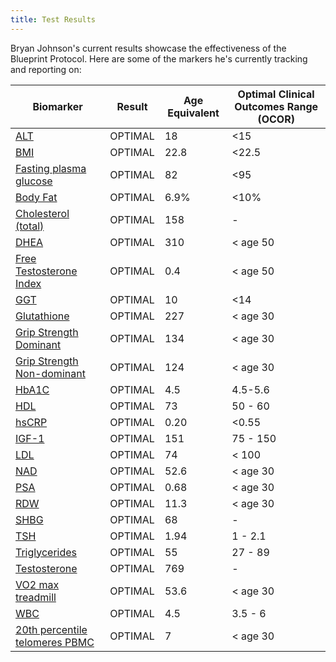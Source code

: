 ```yaml
---
title: Test Results
---
```


Bryan Johnson's current results showcase the effectiveness of the Blueprint Protocol. Here are some of the markers he's currently tracking and reporting on:

| Biomarker | Result | Age Equivalent | Optimal Clinical Outcomes Range (OCOR) |
|-----------|--------|----------------|----------------------------------------|
| [ALT](/docs/Reference/tests/alt) | OPTIMAL | 18 | <15 |
| [BMI](/docs/Reference/tests/bmi) | OPTIMAL | 22.8 | <22.5 |
| [Fasting plasma glucose](/docs/Reference/tests/fasting_plasma_glucose) | OPTIMAL | 82 | <95 |
| [Body Fat](/docs/Reference/tests/body_fat) | OPTIMAL | 6.9% | <10% |
| [Cholesterol (total)](/docs/Reference/tests/cholesterol_total) | OPTIMAL | 158 | - |
| [DHEA](/docs/Reference/tests/dhea) | OPTIMAL | 310 | < age 50 |
| [Free Testosterone Index](/docs/Reference/tests/free_testosterone_index) | OPTIMAL | 0.4 | < age 50 |
| [GGT](/docs/Reference/tests/ggt) | OPTIMAL | 10 | <14 |
| [Glutathione](/docs/Reference/tests/glutathione) | OPTIMAL | 227 | < age 30 |
| [Grip Strength Dominant](/docs/Reference/tests/grip_strength_dominant) | OPTIMAL | 134 | < age 30 |
| [Grip Strength Non-dominant](/docs/Reference/tests/grip_strength_non_dominant) | OPTIMAL | 124 | < age 30 |
| [HbA1C](/docs/Reference/tests/hba1c) | OPTIMAL | 4.5 | 4.5-5.6 |
| [HDL](/docs/Reference/tests/hdl) | OPTIMAL | 73 | 50 - 60 |
| [hsCRP](/docs/Reference/tests/hscrp) | OPTIMAL | 0.20 | <0.55 |
| [IGF-1](/docs/Reference/tests/igf_1) | OPTIMAL | 151 | 75 - 150 |
| [LDL](/docs/Reference/tests/ldl) | OPTIMAL | 74 | < 100 |
| [NAD](/docs/Reference/tests/nad) | OPTIMAL | 52.6 | < age 30 |
| [PSA](/docs/Reference/tests/psa) | OPTIMAL | 0.68 | < age 30 |
| [RDW](/docs/Reference/tests/rdw) | OPTIMAL | 11.3 | < age 30 |
| [SHBG](/docs/Reference/tests/shbg) | OPTIMAL | 68 | - |
| [TSH](/docs/Reference/tests/tsh) | OPTIMAL | 1.94 | 1 - 2.1 |
| [Triglycerides](/docs/Reference/tests/triglycerides) | OPTIMAL | 55 | 27 - 89 |
| [Testosterone](/docs/Reference/tests/testosterone) | OPTIMAL | 769 | - |
| [VO2 max treadmill](/docs/Reference/tests/vo2_max_treadmill) | OPTIMAL | 53.6 | < age 30 |
| [WBC](/docs/Reference/tests/wbc) | OPTIMAL | 4.5 | 3.5 - 6 |
| [20th percentile telomeres PBMC](/docs/Reference/tests/20th_percentile_telomeres_pbmc) | OPTIMAL | 7 | < age 30 |

